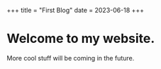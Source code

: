 +++
title = "First Blog"
date = 2023-06-18
+++

# Welcome to my website.
More cool stuff will be coming in the future.